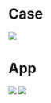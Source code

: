 <h1>Case</h1>
<img src="https://github.com/rbdikmen/React_Todo-App_First_Case_HW1/blob/main/screenshots/ss1.png"/>
<h1>App</h1>
<img src="https://github.com/rbdikmen/React_Todo-App_First_Case_HW1/blob/main/screenshots/ss2.png"/>
<img src="https://github.com/rbdikmen/React_Todo-App_First_Case_HW1/blob/main/screenshots/ss.png"/>

